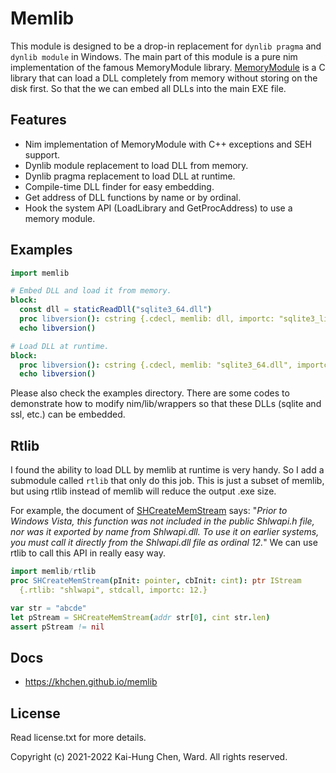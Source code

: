# Memlib
This module is designed to be a drop-in replacement for `dynlib pragma` and `dynlib module` in Windows. The main part of this module is a pure nim implementation of the famous MemoryModule library. [MemoryModule](https://github.com/fancycode/MemoryModule) is a C library that can load a DLL completely from memory without storing on the disk first. So that the we can embed all DLLs into the main EXE file.

## Features
* Nim implementation of MemoryModule with C++ exceptions and SEH support.
* Dynlib module replacement to load DLL from memory.
* Dynlib pragma replacement to load DLL at runtime.
* Compile-time DLL finder for easy embedding.
* Get address of DLL functions by name or by ordinal.
* Hook the system API (LoadLibrary and GetProcAddress) to use a memory module.

## Examples
```nim
import memlib

# Embed DLL and load it from memory.
block:
  const dll = staticReadDll("sqlite3_64.dll")
  proc libversion(): cstring {.cdecl, memlib: dll, importc: "sqlite3_libversion".}
  echo libversion()

# Load DLL at runtime.
block:
  proc libversion(): cstring {.cdecl, memlib: "sqlite3_64.dll", importc: "sqlite3_libversion".}
  echo libversion()
```

Please also check the examples directory. There are some codes to demonstrate how to modify nim/lib/wrappers so that these DLLs (sqlite and ssl, etc.) can be embedded.

## Rtlib
I found the ability to load DLL by memlib at runtime is very handy. So I add a submodule called `rtlib` that only do this job. This is just a subset of memlib, but using rtlib instead of memlib will reduce the output .exe size.

For example, the document of  [SHCreateMemStream](https://docs.microsoft.com/en-us/windows/win32/api/shlwapi/nf-shlwapi-shcreatememstream) says: "*Prior to Windows Vista, this function was not included in the public Shlwapi.h file, nor was it exported by name from Shlwapi.dll. To use it on earlier systems, you must call it directly from the Shlwapi.dll file as ordinal 12.*" We can use rtlib to call this API in really easy way.

```nim
import memlib/rtlib
proc SHCreateMemStream(pInit: pointer, cbInit: cint): ptr IStream
  {.rtlib: "shlwapi", stdcall, importc: 12.}

var str = "abcde"
let pStream = SHCreateMemStream(addr str[0], cint str.len)
assert pStream != nil
```

## Docs
* https://khchen.github.io/memlib

## License
Read license.txt for more details.

Copyright (c) 2021-2022 Kai-Hung Chen, Ward. All rights reserved.
